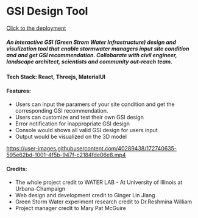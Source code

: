 # GSI Design Tool

[Click to the deployment]([https://www.gingerland.io/](https://ginger000.github.io/GSI-Design-Tool-V1/))

##### An interactive GSI (Green Strom Water Infrastructure) design and visulization tool that enable stormwater managers input site condition and and get GSI recommendation. Collobarate with civil engineer, landscape architect, scientists and community out-reach team.

#### Tech Stack: React, Threejs, MaterialUI

#### Features: 
- Users can input the paramers of your site condition and get the corresponding GSI recommendation.
- Users can customize and test their own GSI design
- Error notification for inappropriate GSI design
- Console would shows all valid GSI design for users input
- Output would be visualized on the 3D model


https://user-images.githubusercontent.com/40289438/172740635-595e62bd-1001-4f5b-947f-c2184fde06e8.mp4

#### Credits:
- The whole project credit to WATER LAB - At University of Illinois at Urbana-Champaign
- Web design and development credit to Ginger Lin Jiang
- Green Storm Water experiment research credit to Dr.Reshmina William
- Project manager credit to Mary Pat McGuire




